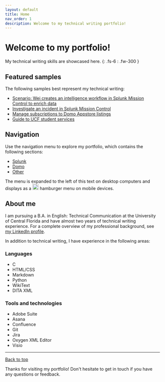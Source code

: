 ```yaml
---
layout: default
title: Home
nav_order: 1
description: Welcome to my technical writing portfolio!
---
```


# Welcome to my portfolio!
My technical writing skills are showcased here.
{: .fs-6 : .fw-300 }

## Featured samples

The following samples best represent my technical writing:

- [Scenario: Wei creates an intelligence workflow in Splunk Mission Control to enrich data](/portfolio/TIMEnrichData)
- [Investigate an incident in Splunk Mission Control](/portfolio/InvestigateIncidents)
- [Manage subscriptions to Domo Appstore listings](/portfolio/ManageSubscriptions)
- [Guide to UCF student services](/portfolio/FreshmenServices.pdf)

## Navigation 

Use the navigation menu to explore my portfolio, which contains the following sections:

- [Splunk](/portfolio/Splunk)
- [Domo](/portfolio/Domo)
- [Other](/portfolio/Other)

The menu is expanded to the left of this text on desktop computers and displays as a <img src="https://github.com/haileytapia/portfolio/assets/78626762/d3f823ac-7ddd-40da-88e5-2ca5b7f4f22b" width="20"> hamburger menu on mobile devices.

## About me

I am pursuing a B.A. in English: Technical Communication at the University of Central Florida and have almost two years of technical writing experience. For a complete overview of my professional background, see [my LinkedIn profile](https://www.linkedin.com/in/haileytapia/).

In addition to technical writing, I have experience in the following areas:

### Languages

- C
- HTML/CSS
- Markdown
- Python
- WikiText
- DITA XML

### Tools and technologies

- Adobe Suite
- Asana
- Confluence
- Git
- Jira
- Oxygen XML Editor
- Visio

---

[Back to top](#top)

Thanks for visiting my portfolio! Don't hesitate to get in touch if you have any questions or feedback.
